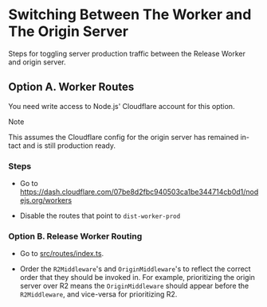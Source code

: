 # Switching Between The Worker and The Origin Server

Steps for toggling server production traffic between the Release Worker and
origin server. 

## Option A. Worker Routes

You need write access to Node.js' Cloudflare account for this option.

> [!NOTE]
> This assumes the Cloudflare config for the origin server has remained in-tact and is still production ready.

### Steps

- Go to https://dash.cloudflare.com/07be8d2fbc940503ca1be344714cb0d1/nodejs.org/workers

- Disable the routes that point to `dist-worker-prod`

### Option B. Release Worker Routing

- Go to [src/routes/index.ts](../../src/routes/index.ts).

- Order the `R2Middleware`'s and `OriginMiddleware`'s to reflect the correct
  order that they should be invoked in. For example, prioritizing the origin
  server over R2 means the `OriginMiddleware` should appear before the
  `R2Middleware`, and vice-versa for prioritizing R2.
